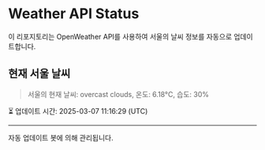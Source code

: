 
# Weather API Status

이 리포지토리는 OpenWeather API를 사용하여 서울의 날씨 정보를 자동으로 업데이트합니다.

## 현재 서울 날씨
> 서울의 현재 날씨: overcast clouds, 온도: 6.18°C, 습도: 30%

⏳ 업데이트 시간: 2025-03-07 11:16:29 (UTC)

---
자동 업데이트 봇에 의해 관리됩니다.

